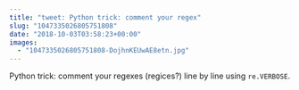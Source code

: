 ```yaml
---
title: "tweet: Python trick: comment your regex"
slug: "1047335026805751808"
date: "2018-10-03T03:58:23+00:00"
images:
  - "1047335026805751808-DojhnKEUwAE8etn.jpg"
---
```

Python trick: comment your regexes (regices?) line by line using `re.VERBOSE`. 